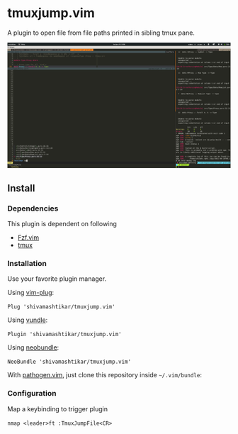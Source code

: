# tmuxjump.vim

A plugin to open file from file paths printed in sibling tmux pane. 

[![TmuxJump](./assets/tmuxjump-vim.png)](https://youtu.be/Wo1E1z257GA)

## Install

### Dependencies

This plugin is dependent on following
- [Fzf.vim](https://github.com/junegunn/fzf.vim)
- [tmux](https://github.com/tmux/tmux/wiki)

### Installation

Use your favorite plugin manager.

Using [vim-plug](https://github.com/junegunn/vim-plug):

  `Plug 'shivamashtikar/tmuxjump.vim'`

Using [vundle](https://github.com/gmarik/Vundle.vim):

  `Plugin 'shivamashtikar/tmuxjump.vim'`

Using [neobundle](https://github.com/Shougo/neobundle.vim):

  `NeoBundle 'shivamashtikar/tmuxjump.vim'`

With [pathogen.vim](https://github.com/tpope/vim-pathogen), just clone this repository inside `~/.vim/bundle`:


### Configuration

Map a keybinding to trigger plugin

  `nmap <leader>ft :TmuxJumpFile<CR>`

